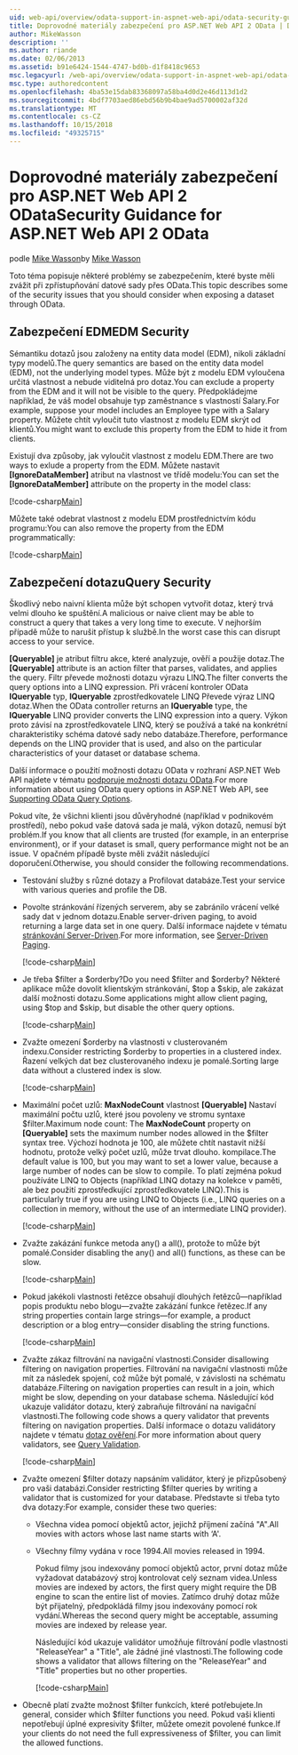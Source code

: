 ```yaml
---
uid: web-api/overview/odata-support-in-aspnet-web-api/odata-security-guidance
title: Doprovodné materiály zabezpečení pro ASP.NET Web API 2 OData | Dokumentace Microsoftu
author: MikeWasson
description: ''
ms.author: riande
ms.date: 02/06/2013
ms.assetid: b91e6424-1544-4747-bd0b-d1f8418c9653
msc.legacyurl: /web-api/overview/odata-support-in-aspnet-web-api/odata-security-guidance
msc.type: authoredcontent
ms.openlocfilehash: 4ba53e15dab83368097a58ba4d0d2e46d113d1d2
ms.sourcegitcommit: 4bdf7703aed86ebd56b9b4bae9ad5700002af32d
ms.translationtype: MT
ms.contentlocale: cs-CZ
ms.lasthandoff: 10/15/2018
ms.locfileid: "49325715"
---
```

<a name="security-guidance-for-aspnet-web-api-2-odata"></a><span data-ttu-id="f4c71-102">Doprovodné materiály zabezpečení pro ASP.NET Web API 2 OData</span><span class="sxs-lookup"><span data-stu-id="f4c71-102">Security Guidance for ASP.NET Web API 2 OData</span></span>
====================
<span data-ttu-id="f4c71-103">podle [Mike Wasson](https://github.com/MikeWasson)</span><span class="sxs-lookup"><span data-stu-id="f4c71-103">by [Mike Wasson](https://github.com/MikeWasson)</span></span>

<span data-ttu-id="f4c71-104">Toto téma popisuje některé problémy se zabezpečením, které byste měli zvážit při zpřístupňování datové sady přes OData.</span><span class="sxs-lookup"><span data-stu-id="f4c71-104">This topic describes some of the security issues that you should consider when exposing a dataset through OData.</span></span>

## <a name="edm-security"></a><span data-ttu-id="f4c71-105">Zabezpečení EDM</span><span class="sxs-lookup"><span data-stu-id="f4c71-105">EDM Security</span></span>

<span data-ttu-id="f4c71-106">Sémantiku dotazů jsou založeny na entity data model (EDM), nikoli základní typy modelů.</span><span class="sxs-lookup"><span data-stu-id="f4c71-106">The query semantics are based on the entity data model (EDM), not the underlying model types.</span></span> <span data-ttu-id="f4c71-107">Může být z modelu EDM vyloučena určitá vlastnost a nebude viditelná pro dotaz.</span><span class="sxs-lookup"><span data-stu-id="f4c71-107">You can exclude a property from the EDM and it will not be visible to the query.</span></span> <span data-ttu-id="f4c71-108">Předpokládejme například, že váš model obsahuje typ zaměstnance s vlastností Salary.</span><span class="sxs-lookup"><span data-stu-id="f4c71-108">For example, suppose your model includes an Employee type with a Salary property.</span></span> <span data-ttu-id="f4c71-109">Můžete chtít vyloučit tuto vlastnost z modelu EDM skrýt od klientů.</span><span class="sxs-lookup"><span data-stu-id="f4c71-109">You might want to exclude this property from the EDM to hide it from clients.</span></span>

<span data-ttu-id="f4c71-110">Existují dva způsoby, jak vyloučit vlastnost z modelu EDM.</span><span class="sxs-lookup"><span data-stu-id="f4c71-110">There are two ways to exlude a property from the EDM.</span></span> <span data-ttu-id="f4c71-111">Můžete nastavit **[IgnoreDataMember]** atribut na vlastnost ve třídě modelu:</span><span class="sxs-lookup"><span data-stu-id="f4c71-111">You can set the **[IgnoreDataMember]** attribute on the property in the model class:</span></span>

[!code-csharp[Main](odata-security-guidance/samples/sample1.cs)]

<span data-ttu-id="f4c71-112">Můžete také odebrat vlastnost z modelu EDM prostřednictvím kódu programu:</span><span class="sxs-lookup"><span data-stu-id="f4c71-112">You can also remove the property from the EDM programmatically:</span></span>

[!code-csharp[Main](odata-security-guidance/samples/sample2.cs)]

## <a name="query-security"></a><span data-ttu-id="f4c71-113">Zabezpečení dotazu</span><span class="sxs-lookup"><span data-stu-id="f4c71-113">Query Security</span></span>

<span data-ttu-id="f4c71-114">Škodlivý nebo naivní klienta může být schopen vytvořit dotaz, který trvá velmi dlouho ke spuštění.</span><span class="sxs-lookup"><span data-stu-id="f4c71-114">A malicious or naive client may be able to construct a query that takes a very long time to execute.</span></span> <span data-ttu-id="f4c71-115">V nejhorším případě může to narušit přístup k službě.</span><span class="sxs-lookup"><span data-stu-id="f4c71-115">In the worst case this can disrupt access to your service.</span></span>

<span data-ttu-id="f4c71-116">**[Queryable]** je atribut filtru akce, které analyzuje, ověří a použije dotaz.</span><span class="sxs-lookup"><span data-stu-id="f4c71-116">The **[Queryable]** attribute is an action filter that parses, validates, and applies the query.</span></span> <span data-ttu-id="f4c71-117">Filtr převede možnosti dotazu výrazu LINQ.</span><span class="sxs-lookup"><span data-stu-id="f4c71-117">The filter converts the query options into a LINQ expression.</span></span> <span data-ttu-id="f4c71-118">Při vrácení kontroler OData **IQueryable** typ, **IQueryable** zprostředkovatele LINQ Převede výraz LINQ dotaz.</span><span class="sxs-lookup"><span data-stu-id="f4c71-118">When the OData controller returns an **IQueryable** type, the **IQueryable** LINQ provider converts the LINQ expression into a query.</span></span> <span data-ttu-id="f4c71-119">Výkon proto závisí na zprostředkovatele LINQ, který se používá a také na konkrétní charakteristiky schéma datové sady nebo databáze.</span><span class="sxs-lookup"><span data-stu-id="f4c71-119">Therefore, performance depends on the LINQ provider that is used, and also on the particular characteristics of your dataset or database schema.</span></span>

<span data-ttu-id="f4c71-120">Další informace o použití možnosti dotazu OData v rozhraní ASP.NET Web API najdete v tématu [podporuje možnosti dotazu OData](supporting-odata-query-options.md).</span><span class="sxs-lookup"><span data-stu-id="f4c71-120">For more information about using OData query options in ASP.NET Web API, see [Supporting OData Query Options](supporting-odata-query-options.md).</span></span>

<span data-ttu-id="f4c71-121">Pokud víte, že všichni klienti jsou důvěryhodné (například v podnikovém prostředí), nebo pokud vaše datová sada je malá, výkon dotazů, nemusí být problém.</span><span class="sxs-lookup"><span data-stu-id="f4c71-121">If you know that all clients are trusted (for example, in an enterprise environment), or if your dataset is small, query performance might not be an issue.</span></span> <span data-ttu-id="f4c71-122">V opačném případě byste měli zvážit následující doporučení.</span><span class="sxs-lookup"><span data-stu-id="f4c71-122">Otherwise, you should consider the following recommendations.</span></span>

- <span data-ttu-id="f4c71-123">Testování služby s různé dotazy a Profilovat databáze.</span><span class="sxs-lookup"><span data-stu-id="f4c71-123">Test your service with various queries and profile the DB.</span></span>
- <span data-ttu-id="f4c71-124">Povolte stránkování řízených serverem, aby se zabránilo vrácení velké sady dat v jednom dotazu.</span><span class="sxs-lookup"><span data-stu-id="f4c71-124">Enable server-driven paging, to avoid returning a large data set in one query.</span></span> <span data-ttu-id="f4c71-125">Další informace najdete v tématu [stránkování Server-Driven](supporting-odata-query-options.md#server-paging).</span><span class="sxs-lookup"><span data-stu-id="f4c71-125">For more information, see [Server-Driven Paging](supporting-odata-query-options.md#server-paging).</span></span> 

    [!code-csharp[Main](odata-security-guidance/samples/sample3.cs)]
- <span data-ttu-id="f4c71-126">Je třeba $filter a $orderby?</span><span class="sxs-lookup"><span data-stu-id="f4c71-126">Do you need $filter and $orderby?</span></span> <span data-ttu-id="f4c71-127">Některé aplikace může dovolit klientským stránkování, $top a $skip, ale zakázat další možnosti dotazu.</span><span class="sxs-lookup"><span data-stu-id="f4c71-127">Some applications might allow client paging, using $top and $skip, but disable the other query options.</span></span> 

    [!code-csharp[Main](odata-security-guidance/samples/sample4.cs)]
- <span data-ttu-id="f4c71-128">Zvažte omezení $orderby na vlastnosti v clusterovaném indexu.</span><span class="sxs-lookup"><span data-stu-id="f4c71-128">Consider restricting $orderby to properties in a clustered index.</span></span> <span data-ttu-id="f4c71-129">Řazení velkých dat bez clusterovaného indexu je pomalé.</span><span class="sxs-lookup"><span data-stu-id="f4c71-129">Sorting large data without a clustered index is slow.</span></span> 

    [!code-csharp[Main](odata-security-guidance/samples/sample5.cs)]
- <span data-ttu-id="f4c71-130">Maximální počet uzlů: **MaxNodeCount** vlastnost **[Queryable]** Nastaví maximální počtu uzlů, které jsou povoleny ve stromu syntaxe $filter.</span><span class="sxs-lookup"><span data-stu-id="f4c71-130">Maximum node count: The **MaxNodeCount** property on **[Queryable]** sets the maximum number nodes allowed in the $filter syntax tree.</span></span> <span data-ttu-id="f4c71-131">Výchozí hodnota je 100, ale můžete chtít nastavit nižší hodnotu, protože velký počet uzlů, může trvat dlouho. kompilace.</span><span class="sxs-lookup"><span data-stu-id="f4c71-131">The default value is 100, but you may want to set a lower value, because a large number of nodes can be slow to compile.</span></span> <span data-ttu-id="f4c71-132">To platí zejména pokud používáte LINQ to Objects (například LINQ dotazy na kolekce v paměti, ale bez použití zprostředkující zprostředkovatele LINQ).</span><span class="sxs-lookup"><span data-stu-id="f4c71-132">This is particularly true if you are using LINQ to Objects (i.e., LINQ queries on a collection in memory, without the use of an intermediate LINQ provider).</span></span> 

    [!code-csharp[Main](odata-security-guidance/samples/sample6.cs)]
- <span data-ttu-id="f4c71-133">Zvažte zakázání funkce metoda any() a all(), protože to může být pomalé.</span><span class="sxs-lookup"><span data-stu-id="f4c71-133">Consider disabling the any() and all() functions, as these can be slow.</span></span> 

    [!code-csharp[Main](odata-security-guidance/samples/sample7.cs)]
- <span data-ttu-id="f4c71-134">Pokud jakékoli vlastnosti řetězce obsahují dlouhých řetězců&#8212;například popis produktu nebo blogu&#8212;zvažte zakázání funkce řetězec.</span><span class="sxs-lookup"><span data-stu-id="f4c71-134">If any string properties contain large strings&#8212;for example, a product description or a blog entry&#8212;consider disabling the string functions.</span></span> 

    [!code-csharp[Main](odata-security-guidance/samples/sample8.cs)]
- <span data-ttu-id="f4c71-135">Zvažte zákaz filtrování na navigační vlastnosti.</span><span class="sxs-lookup"><span data-stu-id="f4c71-135">Consider disallowing filtering on navigation properties.</span></span> <span data-ttu-id="f4c71-136">Filtrování na navigační vlastnosti může mít za následek spojení, což může být pomalé, v závislosti na schématu databáze.</span><span class="sxs-lookup"><span data-stu-id="f4c71-136">Filtering on navigation properties can result in a join, which might be slow, depending on your database schema.</span></span> <span data-ttu-id="f4c71-137">Následující kód ukazuje validátor dotazu, který zabraňuje filtrování na navigační vlastnosti.</span><span class="sxs-lookup"><span data-stu-id="f4c71-137">The following code shows a query validator that prevents filtering on navigation properties.</span></span> <span data-ttu-id="f4c71-138">Další informace o dotazu validátory najdete v tématu [dotaz ověření](supporting-odata-query-options.md#query-validation).</span><span class="sxs-lookup"><span data-stu-id="f4c71-138">For more information about query validators, see [Query Validation](supporting-odata-query-options.md#query-validation).</span></span> 

    [!code-csharp[Main](odata-security-guidance/samples/sample9.cs)]
- <span data-ttu-id="f4c71-139">Zvažte omezení $filter dotazy napsáním validátor, který je přizpůsobený pro vaši databázi.</span><span class="sxs-lookup"><span data-stu-id="f4c71-139">Consider restricting $filter queries by writing a validator that is customized for your database.</span></span> <span data-ttu-id="f4c71-140">Představte si třeba tyto dva dotazy:</span><span class="sxs-lookup"><span data-stu-id="f4c71-140">For example, consider these two queries:</span></span> 

  - <span data-ttu-id="f4c71-141">Všechna videa pomocí objektů actor, jejichž příjmení začíná "A".</span><span class="sxs-lookup"><span data-stu-id="f4c71-141">All movies with actors whose last name starts with ‘A'.</span></span>
  - <span data-ttu-id="f4c71-142">Všechny filmy vydána v roce 1994.</span><span class="sxs-lookup"><span data-stu-id="f4c71-142">All movies released in 1994.</span></span>

    <span data-ttu-id="f4c71-143">Pokud filmy jsou indexovány pomocí objektů actor, první dotaz může vyžadovat databázový stroj kontrolovat celý seznam videa.</span><span class="sxs-lookup"><span data-stu-id="f4c71-143">Unless movies are indexed by actors, the first query might require the DB engine to scan the entire list of movies.</span></span> <span data-ttu-id="f4c71-144">Zatímco druhý dotaz může být přijatelný, předpokládá filmy jsou indexovány pomocí rok vydání.</span><span class="sxs-lookup"><span data-stu-id="f4c71-144">Whereas the second query might be acceptable, assuming movies are indexed by release year.</span></span>

    <span data-ttu-id="f4c71-145">Následující kód ukazuje validátor umožňuje filtrování podle vlastnosti "ReleaseYear" a "Title", ale žádné jiné vlastnosti.</span><span class="sxs-lookup"><span data-stu-id="f4c71-145">The following code shows a validator that allows filtering on the "ReleaseYear" and "Title" properties but no other properties.</span></span>

    [!code-csharp[Main](odata-security-guidance/samples/sample10.cs)]
- <span data-ttu-id="f4c71-146">Obecně platí zvažte možnost $filter funkcích, které potřebujete.</span><span class="sxs-lookup"><span data-stu-id="f4c71-146">In general, consider which $filter functions you need.</span></span> <span data-ttu-id="f4c71-147">Pokud vaši klienti nepotřebují úplné expresivity $filter, můžete omezit povolené funkce.</span><span class="sxs-lookup"><span data-stu-id="f4c71-147">If your clients do not need the full expressiveness of $filter, you can limit the allowed functions.</span></span>
